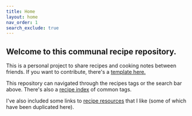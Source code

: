 ```yaml
---
title: Home
layout: home
nav_order: 1
search_exclude: true
---
```

## Welcome to this communal recipe repository. 

This is a personal project to share recipes and cooking notes between friends. If you want to contribute, there's a [template here.](Contribute.html#recipe-template)

This repository can navigated through the recipes tags or the search bar above. There's also a [recipe index](Recipe%20Index.html) of common tags.

I've also included some links to [recipe resources](Cool%20Places%20for%20Recipes.html) that I like (some of which have been duplicated here).


